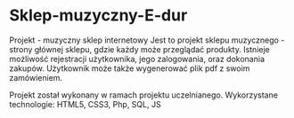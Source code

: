 # Sklep-muzyczny-E-dur
Projekt - muzyczny sklep internetowy
Jest to projekt sklepu muzycznego - strony głównej sklepu, gdzie każdy może przeglądać produkty. Istnieje możliwość rejestracji użytkownika, jego zalogowania, oraz dokonania zakupów. 
Użytkownik może także wygenerować plik pdf z swoim zamówieniem.

Projekt został wykonany w ramach projektu uczelnianego.
Wykorzystane technologie: HTML5, CSS3, Php, SQL, JS
